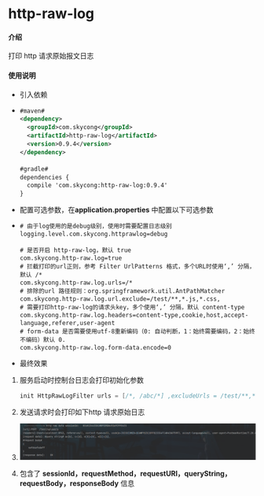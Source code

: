 # http-raw-log

#### 介绍

打印 http 请求原始报文日志

#### 使用说明

- 引入依赖

- ```xml
  #maven#
  <dependency>
    <groupId>com.skycong</groupId>
    <artifactId>http-raw-log</artifactId>
    <version>0.9.4</version>
  </dependency>
  
  #gradle#
  dependencies {
    compile 'com.skycong:http-raw-log:0.9.4'
  }
  
  ```

- 配置可选参数，在**application.properties** 中配置以下可选参数

- ```properties
  # 由于log使用的是debug级别，使用时需要配置日志级别
  logging.level.com.skycong.httprawlog=debug

  # 是否开启 http-raw-log，默认 true
  com.skycong.http-raw.log=true
  # 拦截打印的url正则，参考 Filter UrlPatterns 格式，多个URL时使用‘,’ 分隔，默认 /*
  com.skycong.http-raw.log.urls=/*
  # 排除的url 路径规则：org.springframework.util.AntPathMatcher
  com.skycong.http-raw.log.url.exclude=/test/**,*.js,*.css,
  # 需要打印http-raw-log的请求头key，多个使用‘,’ 分隔，默认 content-type
  com.skycong.http-raw.log.headers=content-type,cookie,host,accept-language,referer,user-agent
  # form-data 是否需要使用utf-8重新编码（0: 自动判断，1：始终需要编码，2：始终不编码）默认 0.
  com.skycong.http-raw.log.form-data.encode=0

  ```

- 最终效果

1. 服务启动时控制台日志会打印初始化参数

   ```java
   init HttpRawLogFilter urls = [/*, /abc/*] ,excludeUrls = /test/**,*.js,*.css, ,exclude-suffix = js,css,html ,log headers = [content-type, cookie, host, accept-language, referer, user-agent, abc, Set-Cookie] ,formDataEncode = 0
   ```

2. 发送请求时会打印如下http 请求原始日志

3. ![image-20211019135507419](README.assets/image-20211019135507419.png)

4. 包含了 **sessionId，requestMethod，requestURI，queryString，requestBody，responseBody**  信息
